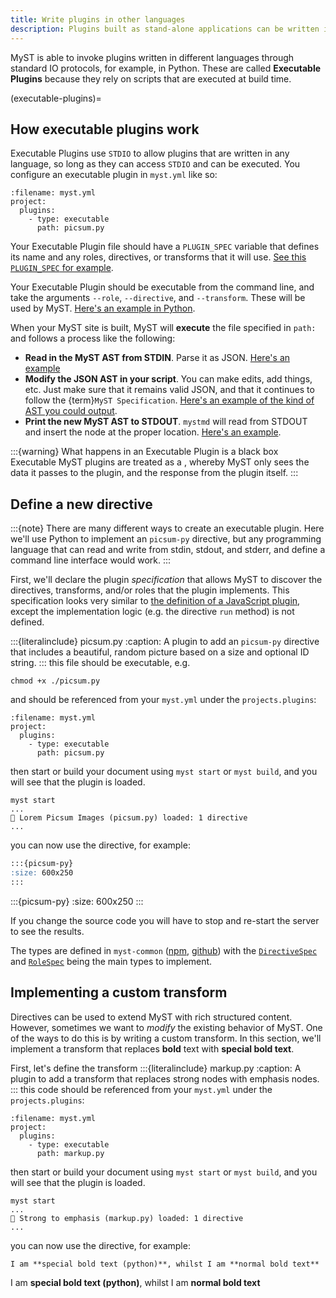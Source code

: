 ```yaml
---
title: Write plugins in other languages
description: Plugins built as stand-alone applications can be written in languages such as Python, and may be more familiar to some developers.
---
```


MyST is able to invoke plugins written in different languages through standard IO protocols, for example, in Python. These are called **Executable Plugins** because they rely on scripts that are executed at build time.

(executable-plugins)=
## How executable plugins work

Executable Plugins use `STDIO` to allow plugins that are written in any language, so long as they can access `STDIO` and can be executed. You configure an executable plugin in `myst.yml` like so:

```{code} yaml
:filename: myst.yml
project:
  plugins:
    - type: executable
      path: picsum.py
```

Your Executable Plugin file should have a `PLUGIN_SPEC` variable that defines its name and any roles, directives, or transforms that it will use. [See this `PLUGIN_SPEC` for example](https://github.com/projectpythia-mystmd/cookbook-gallery/blob/5ffd06e15d0058f310ea52f84f79f4f1d5394f81/pythia-gallery.py#L123-L127).

Your Executable Plugin should be executable from the command line, and take the arguments `--role`, `--directive`, and `--transform`. These will be used by MyST. [Here's an example in Python](https://github.com/projectpythia-mystmd/cookbook-gallery/blob/5ffd06e15d0058f310ea52f84f79f4f1d5394f81/pythia-gallery.py#L133-L135).

When your MyST site is built, MyST will **execute** the file specified in `path:` and follows a process like the following:

- **Read in the MyST AST from STDIN**. Parse it as JSON. [Here's an example](https://github.com/projectpythia-mystmd/cookbook-gallery/blob/5ffd06e15d0058f310ea52f84f79f4f1d5394f81/pythia-gallery.py#L139)
- **Modify the JSON AST in your script**. You can make edits, add things, etc. Just make sure that it remains valid JSON, and that it continues to follow the {term}`MyST Specification`. [Here's an example of the kind of AST you could output](https://github.com/projectpythia-mystmd/cookbook-gallery/blob/5ffd06e15d0058f310ea52f84f79f4f1d5394f81/pythia-gallery.py#L57-L79).
- **Print the new MyST AST to STDOUT**. `mystmd` will read from STDOUT and insert the node at the proper location. [Here's an example](https://github.com/projectpythia-mystmd/cookbook-gallery/blob/5ffd06e15d0058f310ea52f84f79f4f1d5394f81/pythia-gallery.py#L140).

:::{warning} What happens in an Executable Plugin is a black box
Executable MyST plugins are treated as a [](wiki:black_box), whereby MyST only sees the data it passes to the plugin, and the response from the plugin itself.
:::

## Define a new directive

:::{note}
There are many different ways to create an executable plugin. Here we'll use Python to implement an `picsum-py` directive, but any programming language that can read and write from stdin, stdout, and stderr, and define a command line interface would work.
:::

First, we'll declare the plugin _specification_ that allows MyST to discover the directives, transforms, and/or roles that the plugin implements. This specification looks very similar to [the definition of a JavaScript plugin](javascript-plugins.md#picsum-js-source), except the implementation logic (e.g. the directive `run` method) is not defined.

:::{literalinclude} picsum.py
:caption: A plugin to add an `picsum-py` directive that includes a beautiful, random picture based on a size and optional ID string.
:::
this file should be executable, e.g.

```{code} shell
chmod +x ./picsum.py
```

and should be referenced from your `myst.yml` under the `projects.plugins`:

```{code} yaml
:filename: myst.yml
project:
  plugins:
    - type: executable
      path: picsum.py
```

then start or build your document using `myst start` or `myst build`, and you will see that the plugin is loaded.

```text
myst start
...
🔌 Lorem Picsum Images (picsum.py) loaded: 1 directive
...
```

you can now use the directive, for example:

```markdown
:::{picsum-py}
:size: 600x250
:::
```

:::{picsum-py}
:size: 600x250
:::

If you change the source code you will have to stop and re-start the server to see the results.

The types are defined in `myst-common` ([npm](https://www.npmjs.com/package/myst-common), [github](https://github.com/jupyter-book/mystmd/tree/main/packages/myst-common)) with the [`DirectiveSpec`](https://github.com/jupyter-book/mystmd/blob/9965925030c3fab6f34c20d11eeee7ffdafa73df/packages/myst-common/src/types.ts#L68-L77) and [`RoleSpec`](https://github.com/jupyter-book/mystmd/blob/9965925030c3fab6f34c20d11eeee7ffdafa73df/packages/myst-common/src/types.ts#L79-L85) being the main types to implement.

## Implementing a custom transform

Directives can be used to extend MyST with rich structured content. However, sometimes we want to _modify_ the existing behavior of MyST. One of the ways to do this is by writing a custom transform. In this section, we'll implement a transform that replaces **bold** text with **special bold text**.

First, let's define the transform
:::{literalinclude} markup.py
:caption: A plugin to add a transform that replaces strong nodes with emphasis nodes.
:::
this code should be referenced from your `myst.yml` under the `projects.plugins`:

```{code} yaml
:filename: myst.yml
project:
  plugins:
    - type: executable
      path: markup.py
```

then start or build your document using `myst start` or `myst build`, and you will see that the plugin is loaded.

```text
myst start
...
🔌 Strong to emphasis (markup.py) loaded: 1 directive
...
```

you can now use the directive, for example:

```markdown
I am **special bold text (python)**, whilst I am **normal bold text**
```

I am **special bold text (python)**, whilst I am **normal bold text**
